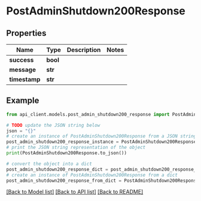 # PostAdminShutdown200Response


## Properties

Name | Type | Description | Notes
------------ | ------------- | ------------- | -------------
**success** | **bool** |  | 
**message** | **str** |  | 
**timestamp** | **str** |  | 

## Example

```python
from api_client.models.post_admin_shutdown200_response import PostAdminShutdown200Response

# TODO update the JSON string below
json = "{}"
# create an instance of PostAdminShutdown200Response from a JSON string
post_admin_shutdown200_response_instance = PostAdminShutdown200Response.from_json(json)
# print the JSON string representation of the object
print(PostAdminShutdown200Response.to_json())

# convert the object into a dict
post_admin_shutdown200_response_dict = post_admin_shutdown200_response_instance.to_dict()
# create an instance of PostAdminShutdown200Response from a dict
post_admin_shutdown200_response_from_dict = PostAdminShutdown200Response.from_dict(post_admin_shutdown200_response_dict)
```
[[Back to Model list]](../README.md#documentation-for-models) [[Back to API list]](../README.md#documentation-for-api-endpoints) [[Back to README]](../README.md)


